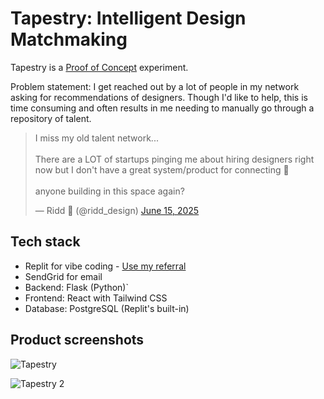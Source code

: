 # Tapestry: Intelligent Design Matchmaking

Tapestry is a  [Proof of Concept](http://www.proofofconcept.pub) experiment.

Problem statement: I get reached out by a lot of people in my network asking for recommendations of designers. Though I'd like to help, this is time consuming and often results in me needing to manually go through a repository of talent.

<blockquote class="twitter-tweet"><p lang="en" dir="ltr">I miss my old talent network...<br><br>There are a LOT of startups pinging me about hiring designers right now but I don&#39;t have a great system/product for connecting 🤔<br><br>anyone building in this space again?</p>&mdash; Ridd 🤿 (@ridd_design) <a href="https://twitter.com/ridd_design/status/1934366396122620267?ref_src=twsrc%5Etfw">June 15, 2025</a></blockquote> <script async src="https://platform.twitter.com/widgets.js" charset="utf-8"></script>

## Tech stack
- Replit for vibe coding - [Use my referral](https://replit.com/refer/dh-design)
- SendGrid for email
- Backend: Flask (Python)`
- Frontend: React with Tailwind CSS
- Database: PostgreSQL (Replit's built-in)

## Product screenshots

![Tapestry](https://github.com/user-attachments/assets/37dc4c69-247e-4977-9786-c6fd7747041d)

![Tapestry 2](https://github.com/user-attachments/assets/992034eb-8c84-4f7a-ba82-a174b156475e)
